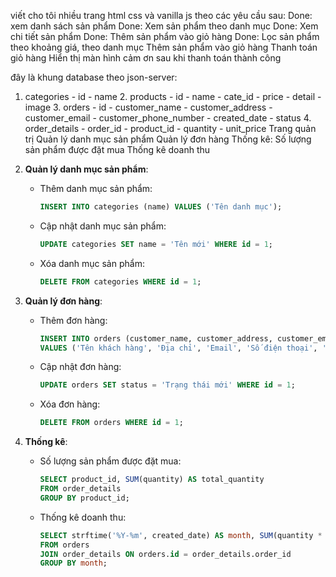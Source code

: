 viết cho tôi nhiều trang html css và vanilla js theo các yêu cầu sau:
Done: xem danh sách sản phẩm
Done: Xem sản phẩm theo danh mục
Done: Xem chi tiết sản phẩm
Done: Thêm sản phẩm vào giỏ hàng
Done: Lọc sản phẩm theo khoảng giá, theo danh mục
Thêm sản phẩm vào giỏ hàng
Thanh toán giỏ hàng
Hiển thị màn hình cảm ơn sau khi thanh toán thành công

đây là khung database theo json-server:

1. categories - id - name 2. products - id - name - cate_id - price - detail - image 3. orders - id - customer_name - customer_address - customer_email - customer_phone_number - created_date - status 4. order_details - order_id - product_id - quantity - unit_price
Trang quản trị
    Quản lý danh mục sản phẩm
    Quản lý đơn hàng
    Thống kê:
        Số lượng sản phẩm được đặt mua 
        Thống kê doanh thu


1. **Quản lý danh mục sản phẩm**:
   - Thêm danh mục sản phẩm:
     ```sql
     INSERT INTO categories (name) VALUES ('Tên danh mục');
     ```

   - Cập nhật danh mục sản phẩm:
     ```sql
     UPDATE categories SET name = 'Tên mới' WHERE id = 1;
     ```

   - Xóa danh mục sản phẩm:
     ```sql
     DELETE FROM categories WHERE id = 1;
     ```

2. **Quản lý đơn hàng**:
   - Thêm đơn hàng:
     ```sql
     INSERT INTO orders (customer_name, customer_address, customer_email, customer_phone_number, created_date, status) 
     VALUES ('Tên khách hàng', 'Địa chỉ', 'Email', 'Số điện thoại', 'Ngày tạo', 'Trạng thái');
     ```

   - Cập nhật đơn hàng:
     ```sql
     UPDATE orders SET status = 'Trạng thái mới' WHERE id = 1;
     ```

   - Xóa đơn hàng:
     ```sql
     DELETE FROM orders WHERE id = 1;
     ```

3. **Thống kê**:
   - Số lượng sản phẩm được đặt mua:
     ```sql
     SELECT product_id, SUM(quantity) AS total_quantity
     FROM order_details
     GROUP BY product_id;
     ```

   - Thống kê doanh thu:
     ```sql
     SELECT strftime('%Y-%m', created_date) AS month, SUM(quantity * unit_price) AS total_revenue
     FROM orders
     JOIN order_details ON orders.id = order_details.order_id
     GROUP BY month;
